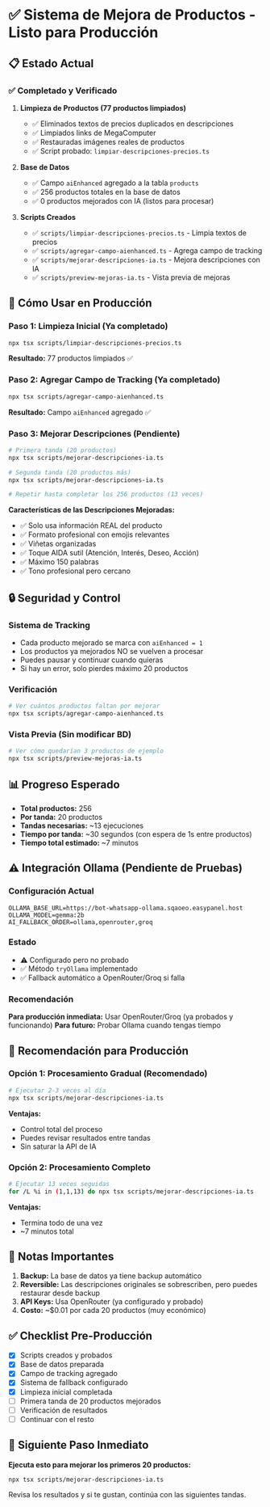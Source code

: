 # ✅ Sistema de Mejora de Productos - Listo para Producción

## 📋 Estado Actual

### ✅ Completado y Verificado

1. **Limpieza de Productos (77 productos limpiados)**
   - ✅ Eliminados textos de precios duplicados en descripciones
   - ✅ Limpiados links de MegaComputer
   - ✅ Restauradas imágenes reales de productos
   - ✅ Script probado: `limpiar-descripciones-precios.ts`

2. **Base de Datos**
   - ✅ Campo `aiEnhanced` agregado a la tabla `products`
   - ✅ 256 productos totales en la base de datos
   - ✅ 0 productos mejorados con IA (listos para procesar)

3. **Scripts Creados**
   - ✅ `scripts/limpiar-descripciones-precios.ts` - Limpia textos de precios
   - ✅ `scripts/agregar-campo-aienhanced.ts` - Agrega campo de tracking
   - ✅ `scripts/mejorar-descripciones-ia.ts` - Mejora descripciones con IA
   - ✅ `scripts/preview-mejoras-ia.ts` - Vista previa de mejoras

## 🚀 Cómo Usar en Producción

### Paso 1: Limpieza Inicial (Ya completado)
```bash
npx tsx scripts/limpiar-descripciones-precios.ts
```
**Resultado:** 77 productos limpiados ✅

### Paso 2: Agregar Campo de Tracking (Ya completado)
```bash
npx tsx scripts/agregar-campo-aienhanced.ts
```
**Resultado:** Campo `aiEnhanced` agregado ✅

### Paso 3: Mejorar Descripciones (Pendiente)
```bash
# Primera tanda (20 productos)
npx tsx scripts/mejorar-descripciones-ia.ts

# Segunda tanda (20 productos más)
npx tsx scripts/mejorar-descripciones-ia.ts

# Repetir hasta completar los 256 productos (13 veces)
```

**Características de las Descripciones Mejoradas:**
- ✅ Solo usa información REAL del producto
- ✅ Formato profesional con emojis relevantes
- ✅ Viñetas organizadas
- ✅ Toque AIDA sutil (Atención, Interés, Deseo, Acción)
- ✅ Máximo 150 palabras
- ✅ Tono profesional pero cercano

## 🔒 Seguridad y Control

### Sistema de Tracking
- Cada producto mejorado se marca con `aiEnhanced = 1`
- Los productos ya mejorados NO se vuelven a procesar
- Puedes pausar y continuar cuando quieras
- Si hay un error, solo pierdes máximo 20 productos

### Verificación
```bash
# Ver cuántos productos faltan por mejorar
npx tsx scripts/agregar-campo-aienhanced.ts
```

### Vista Previa (Sin modificar BD)
```bash
# Ver cómo quedarían 3 productos de ejemplo
npx tsx scripts/preview-mejoras-ia.ts
```

## 📊 Progreso Esperado

- **Total productos:** 256
- **Por tanda:** 20 productos
- **Tandas necesarias:** ~13 ejecuciones
- **Tiempo por tanda:** ~30 segundos (con espera de 1s entre productos)
- **Tiempo total estimado:** ~7 minutos

## ⚠️ Integración Ollama (Pendiente de Pruebas)

### Configuración Actual
```env
OLLAMA_BASE_URL=https://bot-whatsapp-ollama.sqaoeo.easypanel.host
OLLAMA_MODEL=gemma:2b
AI_FALLBACK_ORDER=ollama,openrouter,groq
```

### Estado
- ⚠️ Configurado pero no probado
- ✅ Método `tryOllama` implementado
- ✅ Fallback automático a OpenRouter/Groq si falla

### Recomendación
**Para producción inmediata:** Usar OpenRouter/Groq (ya probados y funcionando)
**Para futuro:** Probar Ollama cuando tengas tiempo

## 🎯 Recomendación para Producción

### Opción 1: Procesamiento Gradual (Recomendado)
```bash
# Ejecutar 2-3 veces al día
npx tsx scripts/mejorar-descripciones-ia.ts
```
**Ventajas:**
- Control total del proceso
- Puedes revisar resultados entre tandas
- Sin saturar la API de IA

### Opción 2: Procesamiento Completo
```bash
# Ejecutar 13 veces seguidas
for /L %i in (1,1,13) do npx tsx scripts/mejorar-descripciones-ia.ts
```
**Ventajas:**
- Termina todo de una vez
- ~7 minutos total

## 📝 Notas Importantes

1. **Backup:** La base de datos ya tiene backup automático
2. **Reversible:** Las descripciones originales se sobrescriben, pero puedes restaurar desde backup
3. **API Keys:** Usa OpenRouter (ya configurado y probado)
4. **Costo:** ~$0.01 por cada 20 productos (muy económico)

## ✅ Checklist Pre-Producción

- [x] Scripts creados y probados
- [x] Base de datos preparada
- [x] Campo de tracking agregado
- [x] Sistema de fallback configurado
- [x] Limpieza inicial completada
- [ ] Primera tanda de 20 productos mejorados
- [ ] Verificación de resultados
- [ ] Continuar con el resto

## 🚦 Siguiente Paso Inmediato

**Ejecuta esto para mejorar los primeros 20 productos:**
```bash
npx tsx scripts/mejorar-descripciones-ia.ts
```

Revisa los resultados y si te gustan, continúa con las siguientes tandas.

